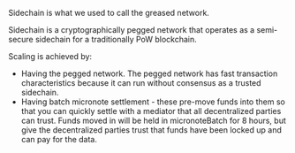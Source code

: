 Sidechain is what we used to call the greased network.

Sidechain is a cryptographically pegged network that operates as a semi-secure sidechain for a traditionally PoW blockchain.

Scaling is achieved by:

- Having the pegged network. The pegged network has fast transaction characteristics because it can run without consensus as a trusted sidechain.
- Having batch micronote settlement - these pre-move funds into them so that you can quickly settle with a mediator that all decentralized parties can trust. Funds moved in will be held in micronoteBatch for 8 hours, but give the decentralized parties trust that funds have been locked up and can pay for the data.
